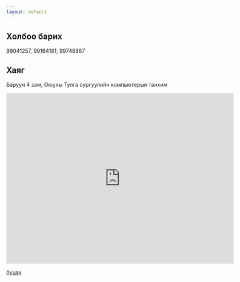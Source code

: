 ```yaml
---
layout: default
---
```


## Холбоо барих

99041257, 99164181, 99748867

## Хаяг
Баруун 4 зам, Оюуны Тулга сургуулийн компьютерын танхим

<iframe src="https://www.google.com/maps/embed?pb=!1m18!1m12!1m3!1d2674.048554143355!2d106.89152477685178!3d47.916097966553686!2m3!1f0!2f0!3f0!3m2!1i1024!2i768!4f13.1!3m3!1m2!1s0x5d96926f342a9431%3A0xcb0dbae89dfc6c09!2z0J7RjtGD0L3RiyDQotGD0LvQs9CwINC00YPQvdC0INGB0YPRgNCz0YPRg9C70Yw!5e0!3m2!1smn!2smn!4v1738237281370!5m2!1smn!2smn" width="600" height="450" style="border:0;" allowfullscreen="" loading="lazy" referrerpolicy="no-referrer-when-downgrade"></iframe>

[буцах](./)
